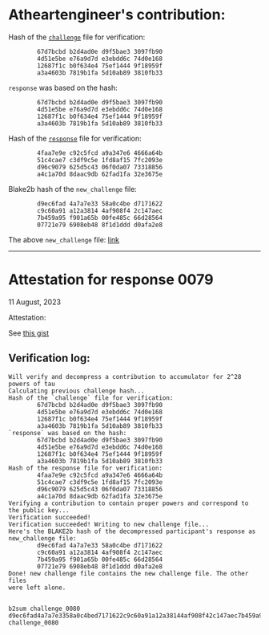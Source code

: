 # Atheartengineer's contribution:

Hash of the [`challenge`](https://pse-trusted-setup-ppot.s3.eu-central-1.amazonaws.com/challenge_0079) file for verification:

```
        67d7bcbd b2d4ad0e d9f5bae3 3097fb90
        4d51e5be e76a9d7d e3ebdd6c 74d0e168
        12687f1c b0f634e4 75ef1444 9f18959f
        a3a4603b 7819b1fa 5d10ab89 3810fb33
```

`response` was based on the hash:

```
        67d7bcbd b2d4ad0e d9f5bae3 3097fb90
        4d51e5be e76a9d7d e3ebdd6c 74d0e168
        12687f1c b0f634e4 75ef1444 9f18959f
        a3a4603b 7819b1fa 5d10ab89 3810fb33 
```

Hash of the [`response`](https://pse-trusted-setup-ppot.s3.eu-central-1.amazonaws.com/response_0079_atheartengineer) file for verification:

```
        4faa7e9e c92c5fcd a9a347e6 4666a64b
        51c4cae7 c3df9c5e 1fd8af15 7fc2093e
        d96c9079 625d5c43 06f0da07 73318856
        a4c1a70d 8daac9db 62fad1fa 32e3675e 
```

Blake2b hash of the `new_challenge` file:

```
        d9ec6fad 4a7a7e33 58a0c4be d7171622
        c9c60a91 a12a3814 4af908f4 2c147aec
        7b459a95 f901a65b 00fe485c 66d28564
        07721e79 6908eb48 8f1d1ddd d0afa2e8
```

The above `new_challenge` file: [link](https://pse-trusted-setup-ppot.s3.eu-central-1.amazonaws.com/challenge_0080)

***

# Attestation for response 0079
11 August, 2023

Attestation:

See [this gist](https://gist.github.com/AtHeartEngineer/4d073c1caab81c8e129026c9d3250559)



## Verification log: 
```
Will verify and decompress a contribution to accumulator for 2^28 powers of tau
Calculating previous challenge hash...
Hash of the `challenge` file for verification:
        67d7bcbd b2d4ad0e d9f5bae3 3097fb90
        4d51e5be e76a9d7d e3ebdd6c 74d0e168
        12687f1c b0f634e4 75ef1444 9f18959f
        a3a4603b 7819b1fa 5d10ab89 3810fb33
`response` was based on the hash:
        67d7bcbd b2d4ad0e d9f5bae3 3097fb90
        4d51e5be e76a9d7d e3ebdd6c 74d0e168
        12687f1c b0f634e4 75ef1444 9f18959f
        a3a4603b 7819b1fa 5d10ab89 3810fb33
Hash of the response file for verification:
        4faa7e9e c92c5fcd a9a347e6 4666a64b
        51c4cae7 c3df9c5e 1fd8af15 7fc2093e
        d96c9079 625d5c43 06f0da07 73318856
        a4c1a70d 8daac9db 62fad1fa 32e3675e
Verifying a contribution to contain proper powers and correspond to the public key...
Verification succeeded!
Verification succeeded! Writing to new challenge file...
Here's the BLAKE2b hash of the decompressed participant's response as new_challenge file:
        d9ec6fad 4a7a7e33 58a0c4be d7171622
        c9c60a91 a12a3814 4af908f4 2c147aec
        7b459a95 f901a65b 00fe485c 66d28564
        07721e79 6908eb48 8f1d1ddd d0afa2e8
Done! new challenge file contains the new challenge file. The other files
were left alone.


b2sum challenge_0080
d9ec6fad4a7a7e3358a0c4bed7171622c9c60a91a12a38144af908f42c147aec7b459a95f901a65b00fe485c66d2856407721e796908eb488f1d1dddd0afa2e8  challenge_0080
```